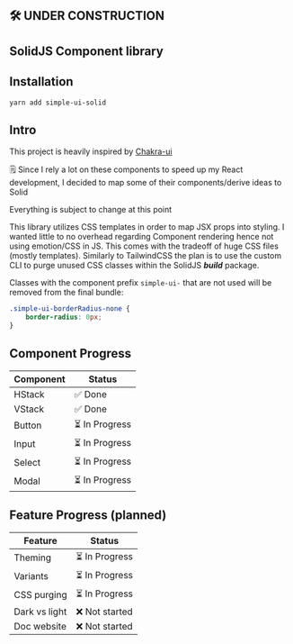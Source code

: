 ## 🛠 UNDER CONSTRUCTION

## SolidJS Component library

## Installation

`yarn add simple-ui-solid`

## Intro

This project is heavily inspired by [Chakra-ui](https://github.com/chakra-ui/chakra-ui)

🗒 Since I rely a lot on these components to speed up my React development, I decided to map some of their components/derive ideas to Solid

Everything is subject to change at this point

This library utilizes CSS templates in order to map JSX props into styling. I wanted little to no overhead regarding Component rendering hence not using emotion/CSS in JS. This comes with the tradeoff of huge CSS files (mostly templates). Similarly to TailwindCSS the plan is to use the custom CLI to purge unused CSS classes within the SolidJS ***build*** package.

Classes with the component prefix `simple-ui-` that are not used will be removed from the final bundle:
```CSS
.simple-ui-borderRadius-none {
	border-radius: 0px;
}
```

## Component Progress

| Component | Status |
| --------- | ------ |
| HStack | ✅ Done |
| VStack | ✅ Done |
| Button | ⏳ In Progress |
| Input | ⏳ In Progress |
| Select | ⏳ In Progress |
| Modal | ⏳ In Progress |

## Feature Progress (planned)

| Feature | Status |
| --------- | ------ |
| Theming | ⏳ In Progress |
| Variants | ⏳ In Progress |
| CSS purging | ⏳ In Progress |
| Dark vs light | ❌  Not started |
| Doc website | ❌  Not started |

